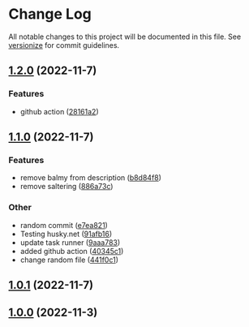 # Change Log

All notable changes to this project will be documented in this file. See [versionize](https://github.com/versionize/versionize) for commit guidelines.

<a name="1.2.0"></a>
## [1.2.0](https://www.github.com/francis04j/SampleDotNetVersioning/releases/tag/v1.2.0) (2022-11-7)

### Features

* github action ([28161a2](https://www.github.com/francis04j/SampleDotNetVersioning/commit/28161a261591183e0b0979dc55580c29bd44bfe2))

<a name="1.1.0"></a>
## [1.1.0](https://www.github.com/francis04j/SampleDotNetVersioning/releases/tag/v1.1.0) (2022-11-7)

### Features

* remove balmy from description ([b8d84f8](https://www.github.com/francis04j/SampleDotNetVersioning/commit/b8d84f86d824a480336dd7462ed000a60c5965ab))
* remove saltering ([886a73c](https://www.github.com/francis04j/SampleDotNetVersioning/commit/886a73cdf46a1fffa63b67a05cb74a257ffe53f9))

### Other

* random commit ([e7ea821](https://www.github.com/francis04j/SampleDotNetVersioning/commit/e7ea82182ceda631efcbe1302eba11364fb09922))
* Testing husky.net ([91afb16](https://www.github.com/francis04j/SampleDotNetVersioning/commit/91afb16ae8540be439fba33f9b4ce20f6b2bbf94))
* update task runner ([9aaa783](https://www.github.com/francis04j/SampleDotNetVersioning/commit/9aaa783a4f9a0ddebf9afce10e28eb6ad3becbb0))
* added github action ([40345c1](https://www.github.com/francis04j/SampleDotNetVersioning/commit/40345c18033e7ab0b474c6a74ac1881ec93f3a18))
* change random file ([441f0c1](https://www.github.com/francis04j/SampleDotNetVersioning/commit/441f0c191d7aeae803e78f7df449f07d056fbd62))

<a name="1.0.1"></a>
## [1.0.1](https://www.github.com/francis04j/SampleDotNetVersioning/releases/tag/v1.0.1) (2022-11-7)

<a name="1.0.0"></a>
## [1.0.0](https://www.github.com/francis04j/SampleDotNetVersioning/releases/tag/v1.0.0) (2022-11-3)

